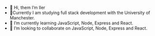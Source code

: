 - 👋 Hi, them I’m Iler
-  :office:Currently I am studying full stack development with the University of Manchester.
- 🌱 I’m currently learning JavaScript, Node, Express and React.
- 💞️ I’m looking to collaborate on JavaScript, Node, Express and React.


<!---
Iler22/Iler22 is a ✨ special ✨ repository because its `README.md` (this file) appears on your GitHub profile.
You can click the Preview link to take a look at your changes.
--->
